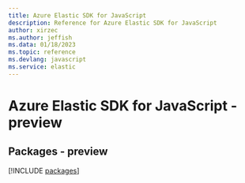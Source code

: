 ```yaml
---
title: Azure Elastic SDK for JavaScript
description: Reference for Azure Elastic SDK for JavaScript
author: xirzec
ms.author: jeffish
ms.data: 01/18/2023
ms.topic: reference
ms.devlang: javascript
ms.service: elastic
---
```

# Azure Elastic SDK for JavaScript - preview
## Packages - preview
[!INCLUDE [packages](elastic-index.md)]